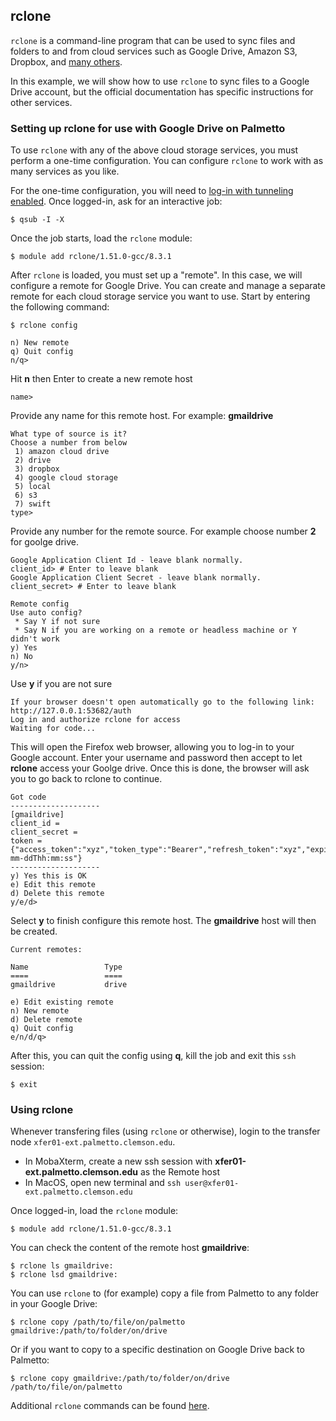 ## rclone


`rclone` is a command-line program that can be used
to sync files and folders to and from cloud services
such as Google Drive, Amazon S3, Dropbox, and [many others](http://rclone.org/).

In this example,
we will show how to use `rclone` to sync files to a Google Drive account,
but the official documentation has specific instructions for other services.

### Setting up rclone for use with Google Drive on Palmetto

To use `rclone` with any of the above cloud storage services,
you must perform a one-time configuration.
You can configure `rclone` to work with as many services as you like.

For the one-time configuration, you will need to
[log-in with tunneling enabled]({{site.baseurl}}/userguide_howto_run_graphical_applications.html).
Once logged-in, ask for an interactive job:

~~~
$ qsub -I -X
~~~

Once the job starts, load the `rclone` module:

~~~
$ module add rclone/1.51.0-gcc/8.3.1
~~~

After `rclone` is loaded, you must set up a "remote". In this case,
we will configure a remote for Google Drive. You can create and manage a separate
remote for each cloud storage service you want to use.
Start by entering the following command:

~~~
$ rclone config

n) New remote
q) Quit config
n/q>
~~~

Hit **n** then Enter to create a new remote host

```
name>
```

Provide any name for this remote host. For example: **gmaildrive**

```
What type of source is it?
Choose a number from below
 1) amazon cloud drive
 2) drive
 3) dropbox
 4) google cloud storage
 5) local
 6) s3
 7) swift
type>
```

Provide any number for the remote source. For example choose number **2** for goolge drive.

```
Google Application Client Id - leave blank normally.
client_id> # Enter to leave blank
Google Application Client Secret - leave blank normally.
client_secret> # Enter to leave blank

Remote config
Use auto config?
 * Say Y if not sure
 * Say N if you are working on a remote or headless machine or Y didn't work
y) Yes
n) No
y/n>
```

Use **y** if you are not sure

```
If your browser doesn't open automatically go to the following link: http://127.0.0.1:53682/auth
Log in and authorize rclone for access
Waiting for code...
```

This will open the Firefox web browser, allowing you to log-in to your Google account.
Enter your username and password then accept to let **rclone** access your Goolge drive.
Once this is done, the browser will ask you to go back to rclone to continue.

```
Got code
--------------------
[gmaildrive]
client_id =
client_secret =
token = {"access_token":"xyz","token_type":"Bearer","refresh_token":"xyz","expiry":"yyyy-mm-ddThh:mm:ss"}
--------------------
y) Yes this is OK
e) Edit this remote
d) Delete this remote
y/e/d>
```

Select **y** to finish configure this remote host.
The **gmaildrive** host will then be created.

```
Current remotes:

Name                 Type
====                 ====
gmaildrive           drive

e) Edit existing remote
n) New remote
d) Delete remote
q) Quit config
e/n/d/q>
```

After this, you can quit the config using **q**, kill the job and exit this `ssh` session:

~~~
$ exit
~~~

### Using rclone

Whenever transfering files (using `rclone` or otherwise), login to the transfer node `xfer01-ext.palmetto.clemson.edu`.

- In MobaXterm, create a new ssh session with **xfer01-ext.palmetto.clemson.edu** as the Remote host
- In MacOS, open new terminal and `ssh user@xfer01-ext.palmetto.clemson.edu`

Once logged-in, load the `rclone` module:

~~~
$ module add rclone/1.51.0-gcc/8.3.1
~~~

You can check the content of the remote host **gmaildrive**:

```
$ rclone ls gmaildrive:
$ rclone lsd gmaildrive: 
```

You can use `rclone` to (for example) copy a file from Palmetto to any folder in your Google Drive:

~~~
$ rclone copy /path/to/file/on/palmetto gmaildrive:/path/to/folder/on/drive
~~~

Or if you want to copy to a specific destination on Google Drive back to Palmetto:

~~~
$ rclone copy gmaildrive:/path/to/folder/on/drive /path/to/file/on/palmetto
~~~

Additional `rclone` commands can be found [here](http://rclone.org/docs/).

